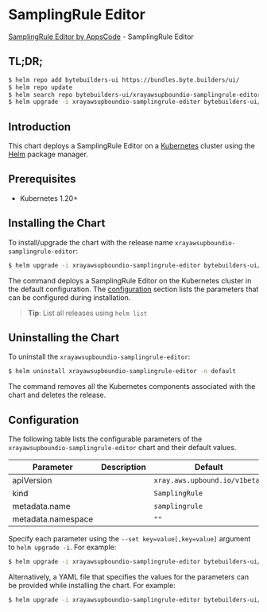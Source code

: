 # SamplingRule Editor

[SamplingRule Editor by AppsCode](https://byte.builders) - SamplingRule Editor

## TL;DR;

```bash
$ helm repo add bytebuilders-ui https://bundles.byte.builders/ui/
$ helm repo update
$ helm search repo bytebuilders-ui/xrayawsupboundio-samplingrule-editor --version=v0.4.18
$ helm upgrade -i xrayawsupboundio-samplingrule-editor bytebuilders-ui/xrayawsupboundio-samplingrule-editor -n default --create-namespace --version=v0.4.18
```

## Introduction

This chart deploys a SamplingRule Editor on a [Kubernetes](http://kubernetes.io) cluster using the [Helm](https://helm.sh) package manager.

## Prerequisites

- Kubernetes 1.20+

## Installing the Chart

To install/upgrade the chart with the release name `xrayawsupboundio-samplingrule-editor`:

```bash
$ helm upgrade -i xrayawsupboundio-samplingrule-editor bytebuilders-ui/xrayawsupboundio-samplingrule-editor -n default --create-namespace --version=v0.4.18
```

The command deploys a SamplingRule Editor on the Kubernetes cluster in the default configuration. The [configuration](#configuration) section lists the parameters that can be configured during installation.

> **Tip**: List all releases using `helm list`

## Uninstalling the Chart

To uninstall the `xrayawsupboundio-samplingrule-editor`:

```bash
$ helm uninstall xrayawsupboundio-samplingrule-editor -n default
```

The command removes all the Kubernetes components associated with the chart and deletes the release.

## Configuration

The following table lists the configurable parameters of the `xrayawsupboundio-samplingrule-editor` chart and their default values.

|     Parameter      | Description |                 Default                  |
|--------------------|-------------|------------------------------------------|
| apiVersion         |             | <code>xray.aws.upbound.io/v1beta1</code> |
| kind               |             | <code>SamplingRule</code>                |
| metadata.name      |             | <code>samplingrule</code>                |
| metadata.namespace |             | <code>""</code>                          |


Specify each parameter using the `--set key=value[,key=value]` argument to `helm upgrade -i`. For example:

```bash
$ helm upgrade -i xrayawsupboundio-samplingrule-editor bytebuilders-ui/xrayawsupboundio-samplingrule-editor -n default --create-namespace --version=v0.4.18 --set apiVersion=xray.aws.upbound.io/v1beta1
```

Alternatively, a YAML file that specifies the values for the parameters can be provided while
installing the chart. For example:

```bash
$ helm upgrade -i xrayawsupboundio-samplingrule-editor bytebuilders-ui/xrayawsupboundio-samplingrule-editor -n default --create-namespace --version=v0.4.18 --values values.yaml
```
